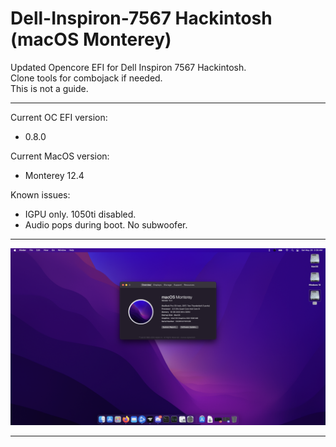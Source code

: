 # Dell-Inspiron-7567 Hackintosh (macOS Monterey)
Updated Opencore EFI for Dell Inspiron 7567 Hackintosh.<br>
Clone tools for combojack if needed.<br>
This is not a guide.

---

Current OC EFI version: 
- 0.8.0

Current MacOS version:
- Monterey 12.4

Known issues: 

- IGPU only.  1050ti disabled.
- Audio pops during boot. No subwoofer.

---

 ![monterey](images/ss.png)

---



